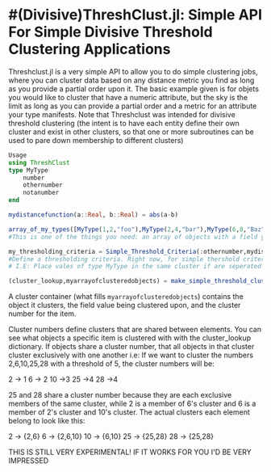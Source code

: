 #(Divisive)ThreshClust.jl: Simple API For Simple Divisive Threshold Clustering Applications
=================================================================

Threshclust.jl is a very simple API to allow you to do simple clustering jobs, where you can cluster data based on any distance metric you find as long as you provide a partial order upon it. The basic example given is for objets you would like to cluster that have a numeric attribute, but the sky is the limit as long as you can provide a partial order and a metric for an attribute your type manifests. Note that Threshclust was intended for divisive threshold clustering (the intent is to have each entity define their own cluster and exist in other clusters, so that one or more subroutines can be used to pare down membership to different clusters)
```julia
Usage
using ThreshClust
type MyType
	number
	othernumber
	notanumber
end

mydistancefunction(a::Real, b::Real) = abs(a-b)

array_of_my_types([MyType(1,2,"foo"),MyType(2,4,"bar"),MyType(6,8,"Baz")])
#This is one of the things you need: an array of objects with a field you want to group them by

my_thresholding_criteria = Simple_Threshold_Criteria(:othernumber,mydistancefunction,4)
#Define a thresholding criteria. Right now, for simple thershold criteria, you give it a distance function and pick a maximum value to create clusters by
# I.E: Place vales of type MyType in the same cluster if are seperated by a distance no greater than 4, with distance as defined by mydistancefunction

(cluster_lookup,myarrayofclusteredobjects) = make_simple_threshold_clusters(array_of_my_types,my_thresholding_criteria)
```

A cluster container (what fills `myarrayofclusteredobjects`) contains the object it clusters, the field value being clustered upon, and the cluster number for the item.

Cluster numbers define clusters that are shared between elements. You can see what objects a specific item is clustered with with the cluster_lookup dictionary. If objects share a cluster number, that all objects in that cluster cluster exclusively with one another
i.e: If we want to cluster the numbers 2,6,10,25,28 with a threshold of 5, the cluster numbers will be:

2 -> 1
6 -> 2
10 ->3 
25 ->4
28 ->4

25 and 28 share a cluster number because they are each exclusive members of the same cluster, while 2 is a member of 6's cluster and 6 is a member of 2's cluster and 10's cluster. The actual clusters each element belong to look like this:

2 -> {2,6}
6 -> {2,6,10}
10 -> {6,10}
25 -> {25,28}
28 -> {25,28} 


THIS IS STILL VERY EXPERIMENTAL! IF IT WORKS FOR YOU I'D BE VERY IMPRESSED
